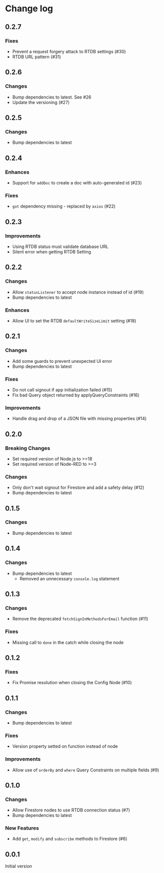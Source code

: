 # Change log

## 0.2.7

### Fixes

- Prevent a request forgery attack to RTDB settings (#30)
- RTDB URL pattern (#31)

## 0.2.6

### Changes

- Bump dependencies to latest. See #26
- Update the versioning (#27)

## 0.2.5

### Changes

- Bump dependencies to latest

## 0.2.4

### Enhances

- Support for `addDoc` to create a doc with auto-generated id (#23)

### Fixes

- `got` dependency missing - replaced by `axios` (#22)

## 0.2.3

### Improvements

- Using RTDB status must validate database URL
- Silent error when getting RTDB Setting

## 0.2.2

### Changes

- Allow `statusListener` to accept node instance instead of id (#19)
- Bump dependencies to latest

### Enhances

- Allow UI to set the RTDB `defaultWriteSizeLimit` setting (#18)

## 0.2.1

### Changes

- Add some guards to prevent unexpected UI error
- Bump dependencies to latest

### Fixes

- Do not call signout if app initialization failed (#15)
- Fix bad Query object returned by applyQueryConstraints (#16)

### Improvements

- Handle drag and drop of a JSON file with missing properties (#14)

## 0.2.0

### Breaking Changes

- Set required version of Node.js to >=18
- Set required version of Node-RED to >=3

### Changes

- Only don't wait signout for Firestore and add a safety delay (#12)
- Bump dependencies to latest

## 0.1.5

### Changes

- Bump dependencies to latest

## 0.1.4

### Changes

- Bump dependencies to latest
  - Removed an unnecessary `console.log` statement

## 0.1.3

### Changes

- Remove the deprecated `fetchSignInMethodsForEmail` function (#11)

### Fixes

- Missing call to `done` in the catch while closing the node

## 0.1.2

### Fixes

- Fix Promise resolution when closing the Config Node (#10)

## 0.1.1

### Changes

- Bump dependencies to latest

### Fixes

- Version property setted on function instead of node

### Improvements

- Allow use of `orderBy` and `where` Query Constraints on multiple fields (#9)

## 0.1.0

### Changes

- Allow Firestore nodes to use RTDB connection status (#7)
- Bump dependencies to latest

### New Features

- Add `get`, `modify` and `subscribe` methods to Firestore (#6)

## 0.0.1

Initial version
